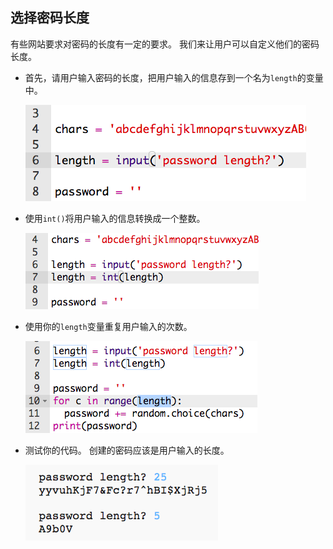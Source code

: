 ## 选择密码长度

有些网站要求对密码的长度有一定的要求。 我们来让用户可以自定义他们的密码长度。



+ 首先，请用户输入密码的长度，把用户输入的信息存到一个名为`length`的变量中。

    ![截屏](images/passwords-length.png)

+ 使用`int()`将用户输入的信息转换成一个整数。

    ![截屏](images/passwords-cast.png)

+ 使用你的`length`变量重复用户输入的次数。

    ![截屏](images/passwords-length-loop.png)

+ 测试你的代码。 创建的密码应该是用户输入的长度。

    ![截屏](images/passwords-length-test.png)



